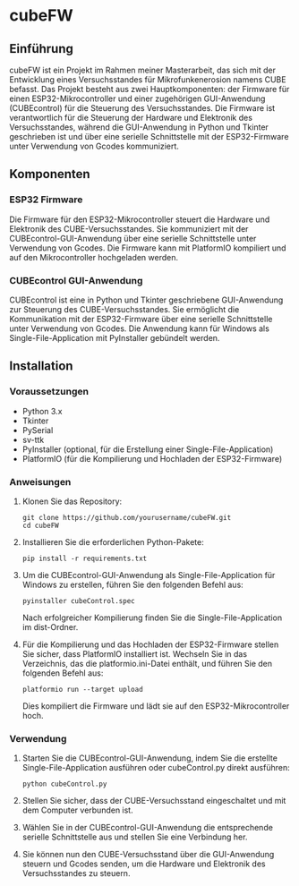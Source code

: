 # cubeFW
## Einführung
cubeFW ist ein Projekt im Rahmen meiner Masterarbeit, das sich mit der Entwicklung eines Versuchsstandes für Mikrofunkenerosion namens CUBE befasst. Das Projekt besteht aus zwei Hauptkomponenten: der Firmware für einen ESP32-Mikrocontroller und einer zugehörigen GUI-Anwendung (CUBEcontrol) für die Steuerung des Versuchsstandes. Die Firmware ist verantwortlich für die Steuerung der Hardware und Elektronik des Versuchsstandes, während die GUI-Anwendung in Python und Tkinter geschrieben ist und über eine serielle Schnittstelle mit der ESP32-Firmware unter Verwendung von Gcodes kommuniziert.

## Komponenten
### ESP32 Firmware
Die Firmware für den ESP32-Mikrocontroller steuert die Hardware und Elektronik des CUBE-Versuchsstandes. Sie kommuniziert mit der CUBEcontrol-GUI-Anwendung über eine serielle Schnittstelle unter Verwendung von Gcodes. Die Firmware kann mit PlatformIO kompiliert und auf den Mikrocontroller hochgeladen werden.

### CUBEcontrol GUI-Anwendung
CUBEcontrol ist eine in Python und Tkinter geschriebene GUI-Anwendung zur Steuerung des CUBE-Versuchsstandes. Sie ermöglicht die Kommunikation mit der ESP32-Firmware über eine serielle Schnittstelle unter Verwendung von Gcodes. Die Anwendung kann für Windows als Single-File-Application mit PyInstaller gebündelt werden.

## Installation
### Voraussetzungen
- Python 3.x
- Tkinter
- PySerial
- sv-ttk
- PyInstaller (optional, für die Erstellung einer Single-File-Application)
- PlatformIO (für die Kompilierung und Hochladen der ESP32-Firmware)

### Anweisungen
1. Klonen Sie das Repository:

    ```console
    git clone https://github.com/yourusername/cubeFW.git
    cd cubeFW
    ```

2. Installieren Sie die erforderlichen Python-Pakete:
    ```console
    pip install -r requirements.txt
    ```

3. Um die CUBEcontrol-GUI-Anwendung als Single-File-Application für Windows zu erstellen, führen Sie den folgenden Befehl aus:
    ```console
    pyinstaller cubeControl.spec
    ```
    Nach erfolgreicher Kompilierung finden Sie die Single-File-Application im dist-Ordner.

4. Für die Kompilierung und das Hochladen der ESP32-Firmware stellen Sie sicher, dass PlatformIO installiert ist. Wechseln Sie in das Verzeichnis, das die platformio.ini-Datei enthält, und führen Sie den folgenden Befehl aus:
    ```console
    platformio run --target upload
    ```
    Dies kompiliert die Firmware und lädt sie auf den ESP32-Mikrocontroller hoch.

### Verwendung
1. Starten Sie die CUBEcontrol-GUI-Anwendung, indem Sie die erstellte Single-File-Application ausführen oder cubeControl.py direkt ausführen:
    ```console
    python cubeControl.py
    ```
2. Stellen Sie sicher, dass der CUBE-Versuchsstand eingeschaltet und mit dem Computer verbunden ist.

3. Wählen Sie in der CUBEcontrol-GUI-Anwendung die entsprechende serielle Schnittstelle aus und stellen Sie eine Verbindung her.

4. Sie können nun den CUBE-Versuchsstand über die GUI-Anwendung steuern und Gcodes senden, um die Hardware und Elektronik des Versuchsstandes zu steuern.